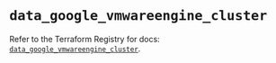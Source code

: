 # `data_google_vmwareengine_cluster`

Refer to the Terraform Registry for docs: [`data_google_vmwareengine_cluster`](https://registry.terraform.io/providers/hashicorp/google-beta/6.38.0/docs/data-sources/google_vmwareengine_cluster).
